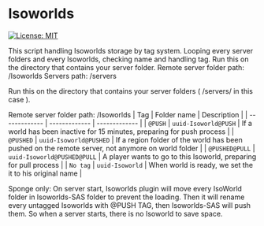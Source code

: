 Isoworlds
============
[![License: MIT](https://img.shields.io/badge/License-MIT-blue.svg)](https://opensource.org/licenses/MIT)


This script handling Isoworlds storage by tag system. Looping every server folders and every Isoworlds, checking name and handling tag.
Run this on the directory that contains your server folder.
Remote server folder path: /Isoworlds
Servers path: /servers

Run this on the directory that contains your server folders ( /servers/ in this case ).

Remote server folder path: /Isoworlds
| Tag        | Folder name | Description  |
| ------------- | ------------- | ------------- |
| `@PUSH` | `uuid-Isoworld@PUSH` | If a world has been inactive for 15 minutes, preparing for push process |
| `@PUSHED` | `uuid-Isoworld@PUSHED` | If a region folder of the world has been pushed on the remote server, not anymore on world folder |
| `@PUSHED@PULL` | `uuid-Isoworld@PUSHED@PULL` | A player wants to go to this Isoworld, preparing for pull process |
| `No tag` | `uuid-Isoworld` | When world is ready, we set the it to his original name  |

Sponge only: On server start, Isoworlds plugin will move every IsoWorld folder in Isoworlds-SAS folder to prevent the loading. Then it will rename every untagged Isoworlds with @PUSH TAG, then Isoworlds-SAS will push them.
So when a server starts, there is no Isoworld to save space.
